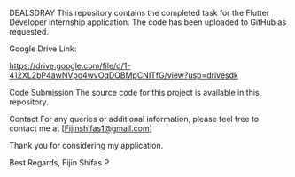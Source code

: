 DEALSDRAY
This repository contains the completed task for the Flutter Developer internship application. The code has been uploaded to GitHub as requested.

Google Drive Link:

https://drive.google.com/file/d/1-412XL2bP4awNVpo4wvOqDOBMpCNITfG/view?usp=drivesdk

Code Submission
The source code for this project is available in this repository.

Contact
For any queries or additional information, please feel free to contact me at [Fijinshifas1@gmail.com]

Thank you for considering my application.

Best Regards,
Fijin Shifas P

